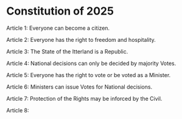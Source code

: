 # Constitution of 2025

Article 1: Everyone can become a citizen.

Article 2: Everyone has the right to freedom and hospitality.

Article 3: The State of the Itterland is a Republic.

Article 4: National decisions can only be decided by majority Votes.

Article 5: Everyone has the right to vote or be voted as a Minister.

Article 6: Ministers can issue Votes for National decisions.

Article 7: Protection of the Rights may be inforced by the Civil.

Article 8: 

